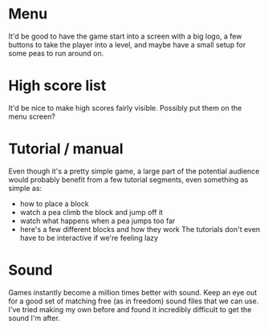 # Menu #
It'd be good to have the game start into a screen with a big logo, a few buttons to take the player into a level, and maybe have a small setup for some peas to run around on.

# High score list #
It'd be nice to make high scores fairly visible.  Possibly put them on the menu screen?

# Tutorial / manual #
Even though it's a pretty simple game, a large part of the potential audience would probably benefit from a few tutorial segments, even something as simple as:
  * how to place a block
  * watch a pea climb the block and jump off it
  * watch what happens when a pea jumps too far
  * here's a few different blocks and how they work
The tutorials don't even have to be interactive if we're feeling lazy

# Sound #
Games instantly become a million times better with sound.  Keep an eye out for a good set of matching free (as in freedom) sound files that we can use.  I've tried making my own before and found it incredibly difficult to get the sound I'm after.